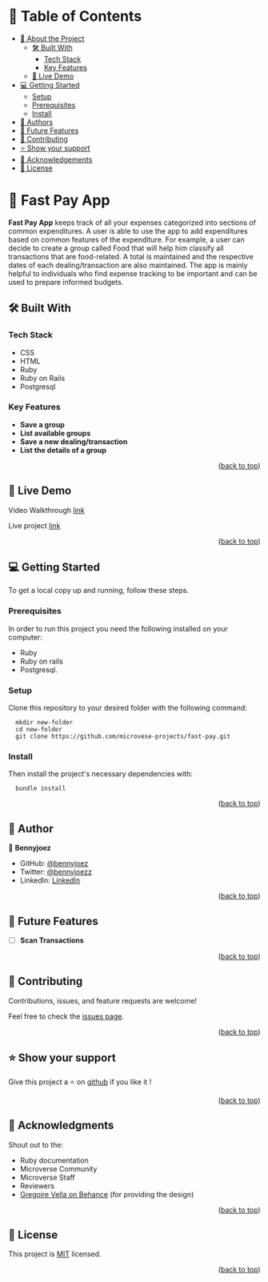 <a name="readme-top"></a>

# 📗 Table of Contents

- [📖 About the Project](#about-project)
  - [🛠 Built With](#built-with)
    - [Tech Stack](#tech-stack)
    - [Key Features](#key-features)
  - [🚀 Live Demo](#live-demo)
- [💻 Getting Started](#getting-started)
  - [Setup](#setup)
  - [Prerequisites](#prerequisites)
  - [Install](#install)
- [👥 Authors](#authors)
- [🔭 Future Features](#future-features)
- [🤝 Contributing](#contributing)
- [⭐️ Show your support](#support)
- [🙏 Acknowledgements](#acknowledgements)
- [📝 License](#license)

<!-- PROJECT DESCRIPTION -->

# 📖 Fast Pay App <a name="about-project"></a>

**Fast Pay App** keeps track of all your expenses categorized into sections of common expenditures. A user is able to use the app to add expenditures based on common features of the expenditure. For example, a user can decide to create a group called Food that will help him classify all transactions that are food-related. A total is maintained and the respective dates of each dealing/transaction are also maintained. The app is mainly helpful to individuals who find expense tracking to be important and can be used to prepare informed budgets.

## 🛠 Built With <a name="built-with"></a>

### Tech Stack <a name="tech-stack"></a>

- CSS
- HTML
- Ruby 
- Ruby on Rails
- Postgresql

<!-- Features -->

### Key Features <a name="key-features"></a>

- **Save a group**
- **List available groups**
- **Save a new dealing/transaction**
- **List the details of a group**

<p align="right">(<a href="#readme-top">back to top</a>)</p>

<!-- LIVE DEMO -->

## 🚀 Live Demo <a name="live-demo"></a>

Video Walkthrough [link](https://www.loom.com/share/413c7c0da0b942eb933def649dd8c34a?sid=ffb8908a-9a58-4445-9469-b2e32210d478)

Live project [link](https://fastpay-eozt.onrender.com/)

<p align="right">(<a href="#readme-top">back to top</a>)</p>

<!-- GETTING STARTED -->

## 💻 Getting Started <a name="getting-started"></a>

To get a local copy up and running, follow these steps.

### Prerequisites

In order to run this project you need the following installed on your computer:
 - Ruby
 - Ruby on rails
 - Postgresql.

### Setup

Clone this repository to your desired folder with the following command: 

```ssh
  mkdir new-folder
  cd new-folder
  git clone https://github.com/microvese-projects/fast-pay.git
```

### Install

Then install the project's necessary dependencies with: 

```ssh
  bundle install
```


<p align="right">(<a href="#readme-top">back to top</a>)</p>

<!-- AUTHORS -->

## 👥 Author <a name="authors"></a>

👤 **Bennyjoez**

- GitHub: [@bennyjoez](https://github.com/Bennyjoez)
- Twitter: [@bennyjoezz](https://twitter.com/bennyjoezz)
- LinkedIn: [LinkedIn](https://www.linkedin.com/in/bennyjoez/)


<p align="right">(<a href="#readme-top">back to top</a>)</p>

<!-- FUTURE FEATURES -->

## 🔭 Future Features <a name="future-features"></a>

 - [ ] **Scan Transactions**


<p align="right">(<a href="#readme-top">back to top</a>)</p>

<!-- CONTRIBUTING -->

## 🤝 Contributing <a name="contributing"></a>

Contributions, issues, and feature requests are welcome!

Feel free to check the [issues page](https://github.com/microvese-projects/fast-pay/issues).

<p align="right">(<a href="#readme-top">back to top</a>)</p>

<!-- SUPPORT -->

## ⭐️ Show your support <a name="support"></a>

Give this project a ⭐️ on [github](https://github.com/microvese-projects/fast-pay) if you like it !

<p align="right">(<a href="#readme-top">back to top</a>)</p>

<!-- ACKNOWLEDGEMENTS -->

## 🙏 Acknowledgments <a name="acknowledgements"></a>

Shout out to the: 
 - Ruby documentation
 - Microverse Community
 - Microverse Staff
 - Reviewers
 - [Gregoire Vella on Behance](https://www.behance.net/gregoirevella) (for providing the design)

<p align="right">(<a href="#readme-top">back to top</a>)</p>


<!-- LICENSE -->

## 📝 License <a name="license"></a>

This project is [MIT](https://github.com/microvese-projects/fast-pay/blob/0b7582c2ced1f8556d738176da7574fd15784603/LICENSE.md) licensed.

<p align="right">(<a href="#readme-top">back to top</a>)</p>
